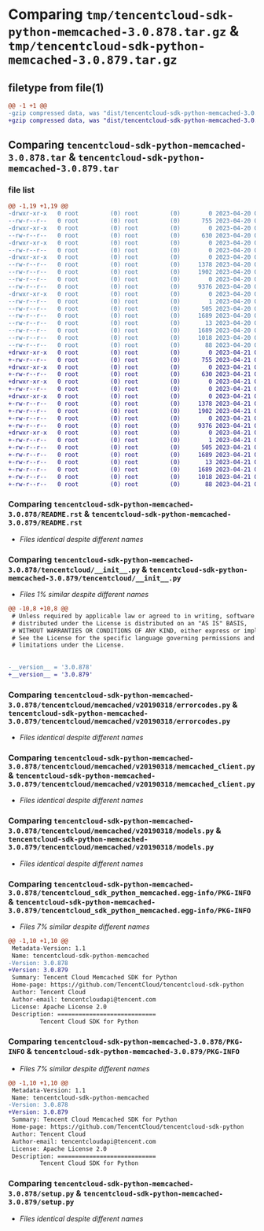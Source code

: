 # Comparing `tmp/tencentcloud-sdk-python-memcached-3.0.878.tar.gz` & `tmp/tencentcloud-sdk-python-memcached-3.0.879.tar.gz`

## filetype from file(1)

```diff
@@ -1 +1 @@
-gzip compressed data, was "dist/tencentcloud-sdk-python-memcached-3.0.878.tar", last modified: Thu Apr 20 00:37:06 2023, max compression
+gzip compressed data, was "dist/tencentcloud-sdk-python-memcached-3.0.879.tar", last modified: Fri Apr 21 00:52:28 2023, max compression
```

## Comparing `tencentcloud-sdk-python-memcached-3.0.878.tar` & `tencentcloud-sdk-python-memcached-3.0.879.tar`

### file list

```diff
@@ -1,19 +1,19 @@
-drwxr-xr-x   0 root         (0) root         (0)        0 2023-04-20 00:37:06.000000 tencentcloud-sdk-python-memcached-3.0.878/
--rw-r--r--   0 root         (0) root         (0)      755 2023-04-20 00:37:06.000000 tencentcloud-sdk-python-memcached-3.0.878/README.rst
-drwxr-xr-x   0 root         (0) root         (0)        0 2023-04-20 00:37:06.000000 tencentcloud-sdk-python-memcached-3.0.878/tencentcloud/
--rw-r--r--   0 root         (0) root         (0)      630 2023-04-20 00:37:06.000000 tencentcloud-sdk-python-memcached-3.0.878/tencentcloud/__init__.py
-drwxr-xr-x   0 root         (0) root         (0)        0 2023-04-20 00:37:06.000000 tencentcloud-sdk-python-memcached-3.0.878/tencentcloud/memcached/
--rw-r--r--   0 root         (0) root         (0)        0 2023-04-20 00:37:06.000000 tencentcloud-sdk-python-memcached-3.0.878/tencentcloud/memcached/__init__.py
-drwxr-xr-x   0 root         (0) root         (0)        0 2023-04-20 00:37:06.000000 tencentcloud-sdk-python-memcached-3.0.878/tencentcloud/memcached/v20190318/
--rw-r--r--   0 root         (0) root         (0)     1378 2023-04-20 00:37:06.000000 tencentcloud-sdk-python-memcached-3.0.878/tencentcloud/memcached/v20190318/errorcodes.py
--rw-r--r--   0 root         (0) root         (0)     1902 2023-04-20 00:37:06.000000 tencentcloud-sdk-python-memcached-3.0.878/tencentcloud/memcached/v20190318/memcached_client.py
--rw-r--r--   0 root         (0) root         (0)        0 2023-04-20 00:37:06.000000 tencentcloud-sdk-python-memcached-3.0.878/tencentcloud/memcached/v20190318/__init__.py
--rw-r--r--   0 root         (0) root         (0)     9376 2023-04-20 00:37:06.000000 tencentcloud-sdk-python-memcached-3.0.878/tencentcloud/memcached/v20190318/models.py
-drwxr-xr-x   0 root         (0) root         (0)        0 2023-04-20 00:37:06.000000 tencentcloud-sdk-python-memcached-3.0.878/tencentcloud_sdk_python_memcached.egg-info/
--rw-r--r--   0 root         (0) root         (0)        1 2023-04-20 00:37:06.000000 tencentcloud-sdk-python-memcached-3.0.878/tencentcloud_sdk_python_memcached.egg-info/dependency_links.txt
--rw-r--r--   0 root         (0) root         (0)      505 2023-04-20 00:37:06.000000 tencentcloud-sdk-python-memcached-3.0.878/tencentcloud_sdk_python_memcached.egg-info/SOURCES.txt
--rw-r--r--   0 root         (0) root         (0)     1689 2023-04-20 00:37:06.000000 tencentcloud-sdk-python-memcached-3.0.878/tencentcloud_sdk_python_memcached.egg-info/PKG-INFO
--rw-r--r--   0 root         (0) root         (0)       13 2023-04-20 00:37:06.000000 tencentcloud-sdk-python-memcached-3.0.878/tencentcloud_sdk_python_memcached.egg-info/top_level.txt
--rw-r--r--   0 root         (0) root         (0)     1689 2023-04-20 00:37:06.000000 tencentcloud-sdk-python-memcached-3.0.878/PKG-INFO
--rw-r--r--   0 root         (0) root         (0)     1018 2023-04-20 00:37:06.000000 tencentcloud-sdk-python-memcached-3.0.878/setup.py
--rw-r--r--   0 root         (0) root         (0)       88 2023-04-20 00:37:06.000000 tencentcloud-sdk-python-memcached-3.0.878/setup.cfg
+drwxr-xr-x   0 root         (0) root         (0)        0 2023-04-21 00:52:28.000000 tencentcloud-sdk-python-memcached-3.0.879/
+-rw-r--r--   0 root         (0) root         (0)      755 2023-04-21 00:52:28.000000 tencentcloud-sdk-python-memcached-3.0.879/README.rst
+drwxr-xr-x   0 root         (0) root         (0)        0 2023-04-21 00:52:28.000000 tencentcloud-sdk-python-memcached-3.0.879/tencentcloud/
+-rw-r--r--   0 root         (0) root         (0)      630 2023-04-21 00:52:28.000000 tencentcloud-sdk-python-memcached-3.0.879/tencentcloud/__init__.py
+drwxr-xr-x   0 root         (0) root         (0)        0 2023-04-21 00:52:28.000000 tencentcloud-sdk-python-memcached-3.0.879/tencentcloud/memcached/
+-rw-r--r--   0 root         (0) root         (0)        0 2023-04-21 00:52:28.000000 tencentcloud-sdk-python-memcached-3.0.879/tencentcloud/memcached/__init__.py
+drwxr-xr-x   0 root         (0) root         (0)        0 2023-04-21 00:52:28.000000 tencentcloud-sdk-python-memcached-3.0.879/tencentcloud/memcached/v20190318/
+-rw-r--r--   0 root         (0) root         (0)     1378 2023-04-21 00:52:28.000000 tencentcloud-sdk-python-memcached-3.0.879/tencentcloud/memcached/v20190318/errorcodes.py
+-rw-r--r--   0 root         (0) root         (0)     1902 2023-04-21 00:52:28.000000 tencentcloud-sdk-python-memcached-3.0.879/tencentcloud/memcached/v20190318/memcached_client.py
+-rw-r--r--   0 root         (0) root         (0)        0 2023-04-21 00:52:28.000000 tencentcloud-sdk-python-memcached-3.0.879/tencentcloud/memcached/v20190318/__init__.py
+-rw-r--r--   0 root         (0) root         (0)     9376 2023-04-21 00:52:28.000000 tencentcloud-sdk-python-memcached-3.0.879/tencentcloud/memcached/v20190318/models.py
+drwxr-xr-x   0 root         (0) root         (0)        0 2023-04-21 00:52:28.000000 tencentcloud-sdk-python-memcached-3.0.879/tencentcloud_sdk_python_memcached.egg-info/
+-rw-r--r--   0 root         (0) root         (0)        1 2023-04-21 00:52:28.000000 tencentcloud-sdk-python-memcached-3.0.879/tencentcloud_sdk_python_memcached.egg-info/dependency_links.txt
+-rw-r--r--   0 root         (0) root         (0)      505 2023-04-21 00:52:28.000000 tencentcloud-sdk-python-memcached-3.0.879/tencentcloud_sdk_python_memcached.egg-info/SOURCES.txt
+-rw-r--r--   0 root         (0) root         (0)     1689 2023-04-21 00:52:28.000000 tencentcloud-sdk-python-memcached-3.0.879/tencentcloud_sdk_python_memcached.egg-info/PKG-INFO
+-rw-r--r--   0 root         (0) root         (0)       13 2023-04-21 00:52:28.000000 tencentcloud-sdk-python-memcached-3.0.879/tencentcloud_sdk_python_memcached.egg-info/top_level.txt
+-rw-r--r--   0 root         (0) root         (0)     1689 2023-04-21 00:52:28.000000 tencentcloud-sdk-python-memcached-3.0.879/PKG-INFO
+-rw-r--r--   0 root         (0) root         (0)     1018 2023-04-21 00:52:28.000000 tencentcloud-sdk-python-memcached-3.0.879/setup.py
+-rw-r--r--   0 root         (0) root         (0)       88 2023-04-21 00:52:28.000000 tencentcloud-sdk-python-memcached-3.0.879/setup.cfg
```

### Comparing `tencentcloud-sdk-python-memcached-3.0.878/README.rst` & `tencentcloud-sdk-python-memcached-3.0.879/README.rst`

 * *Files identical despite different names*

### Comparing `tencentcloud-sdk-python-memcached-3.0.878/tencentcloud/__init__.py` & `tencentcloud-sdk-python-memcached-3.0.879/tencentcloud/__init__.py`

 * *Files 1% similar despite different names*

```diff
@@ -10,8 +10,8 @@
 # Unless required by applicable law or agreed to in writing, software
 # distributed under the License is distributed on an "AS IS" BASIS,
 # WITHOUT WARRANTIES OR CONDITIONS OF ANY KIND, either express or implied.
 # See the License for the specific language governing permissions and
 # limitations under the License.
 
 
-__version__ = '3.0.878'
+__version__ = '3.0.879'
```

### Comparing `tencentcloud-sdk-python-memcached-3.0.878/tencentcloud/memcached/v20190318/errorcodes.py` & `tencentcloud-sdk-python-memcached-3.0.879/tencentcloud/memcached/v20190318/errorcodes.py`

 * *Files identical despite different names*

### Comparing `tencentcloud-sdk-python-memcached-3.0.878/tencentcloud/memcached/v20190318/memcached_client.py` & `tencentcloud-sdk-python-memcached-3.0.879/tencentcloud/memcached/v20190318/memcached_client.py`

 * *Files identical despite different names*

### Comparing `tencentcloud-sdk-python-memcached-3.0.878/tencentcloud/memcached/v20190318/models.py` & `tencentcloud-sdk-python-memcached-3.0.879/tencentcloud/memcached/v20190318/models.py`

 * *Files identical despite different names*

### Comparing `tencentcloud-sdk-python-memcached-3.0.878/tencentcloud_sdk_python_memcached.egg-info/PKG-INFO` & `tencentcloud-sdk-python-memcached-3.0.879/tencentcloud_sdk_python_memcached.egg-info/PKG-INFO`

 * *Files 7% similar despite different names*

```diff
@@ -1,10 +1,10 @@
 Metadata-Version: 1.1
 Name: tencentcloud-sdk-python-memcached
-Version: 3.0.878
+Version: 3.0.879
 Summary: Tencent Cloud Memcached SDK for Python
 Home-page: https://github.com/TencentCloud/tencentcloud-sdk-python
 Author: Tencent Cloud
 Author-email: tencentcloudapi@tencent.com
 License: Apache License 2.0
 Description: ============================
         Tencent Cloud SDK for Python
```

### Comparing `tencentcloud-sdk-python-memcached-3.0.878/PKG-INFO` & `tencentcloud-sdk-python-memcached-3.0.879/PKG-INFO`

 * *Files 7% similar despite different names*

```diff
@@ -1,10 +1,10 @@
 Metadata-Version: 1.1
 Name: tencentcloud-sdk-python-memcached
-Version: 3.0.878
+Version: 3.0.879
 Summary: Tencent Cloud Memcached SDK for Python
 Home-page: https://github.com/TencentCloud/tencentcloud-sdk-python
 Author: Tencent Cloud
 Author-email: tencentcloudapi@tencent.com
 License: Apache License 2.0
 Description: ============================
         Tencent Cloud SDK for Python
```

### Comparing `tencentcloud-sdk-python-memcached-3.0.878/setup.py` & `tencentcloud-sdk-python-memcached-3.0.879/setup.py`

 * *Files identical despite different names*

